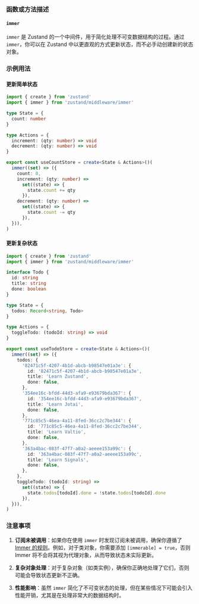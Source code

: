 ### 函数或方法描述

#### `immer`

`immer` 是 Zustand 的一个中间件，用于简化处理不可变数据结构的过程。通过 `immer`，你可以在 Zustand 中以更直观的方式更新状态，而不必手动创建新的状态对象。

### 示例用法

#### 更新简单状态

```ts
import { create } from 'zustand'
import { immer } from 'zustand/middleware/immer'

type State = {
  count: number
}

type Actions = {
  increment: (qty: number) => void
  decrement: (qty: number) => void
}

export const useCountStore = create<State & Actions>()(
  immer((set) => ({
    count: 0,
    increment: (qty: number) =>
      set((state) => {
        state.count += qty
      }),
    decrement: (qty: number) =>
      set((state) => {
        state.count -= qty
      }),
  })),
)
```

#### 更新复杂状态

```ts
import { create } from 'zustand'
import { immer } from 'zustand/middleware/immer'

interface Todo {
  id: string
  title: string
  done: boolean
}

type State = {
  todos: Record<string, Todo>
}

type Actions = {
  toggleTodo: (todoId: string) => void
}

export const useTodoStore = create<State & Actions>()(
  immer((set) => ({
    todos: {
      '82471c5f-4207-4b1d-abcb-b98547e01a3e': {
        id: '82471c5f-4207-4b1d-abcb-b98547e01a3e',
        title: 'Learn Zustand',
        done: false,
      },
      '354ee16c-bfdd-44d3-afa9-e93679bda367': {
        id: '354ee16c-bfdd-44d3-afa9-e93679bda367',
        title: 'Learn Jotai',
        done: false,
      },
      '771c85c5-46ea-4a11-8fed-36cc2c7be344': {
        id: '771c85c5-46ea-4a11-8fed-36cc2c7be344',
        title: 'Learn Valtio',
        done: false,
      },
      '363a4bac-083f-47f7-a0a2-aeeee153a99c': {
        id: '363a4bac-083f-47f7-a0a2-aeeee153a99c',
        title: 'Learn Signals',
        done: false,
      },
    },
    toggleTodo: (todoId: string) =>
      set((state) => {
        state.todos[todoId].done = !state.todos[todoId].done
      }),
  })),
)
```

### 注意事项

1. **订阅未被调用**：如果你在使用 `immer` 时发现订阅未被调用，确保你遵循了 [Immer 的规则](https://immerjs.github.io/immer/pitfalls)。例如，对于类对象，你需要添加 `[immerable] = true`，否则 Immer 将不会将其视为代理对象，从而导致状态未实际更新。

2. **复杂对象处理**：对于复杂对象（如类实例），确保你正确地处理了它们，否则可能会导致状态更新不正确。

3. **性能影响**：虽然 `immer` 简化了不可变状态的处理，但在某些情况下可能会引入性能开销，尤其是在处理非常大的数据结构时。